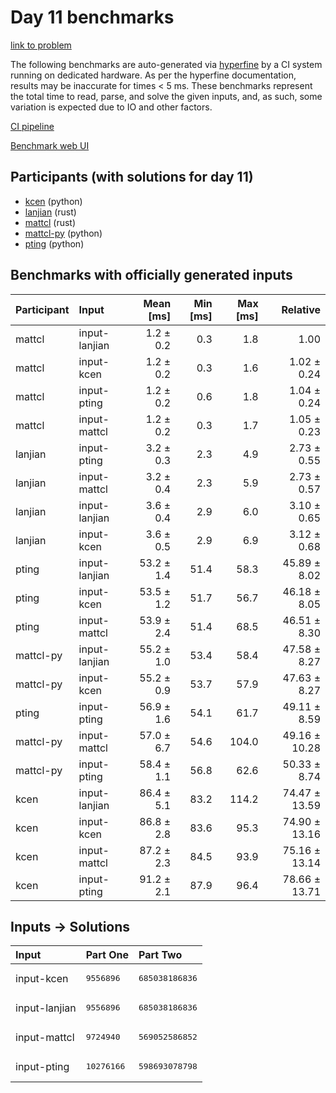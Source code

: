 # Day 11 benchmarks

[link to problem](https://adventofcode.com/2023/day/11)

The following benchmarks are auto-generated via
[hyperfine](https://github.com/sharkdp/hyperfine) by a CI system running on
dedicated hardware. As per the hyperfine documentation, results may be
inaccurate for times < 5 ms. These benchmarks represent the total time to read,
parse, and solve the given inputs, and, as such, some variation is expected due
to IO and other factors.

[CI pipeline](http://ci.papercode.net:8080/teams/main/pipelines/aoc2023)

[Benchmark web UI](https://aoc.ancalagon.black)


## Participants (with solutions for day 11)

- [kcen](https://github.com/kcen/aoc2023) (python)
- [lanjian](https://github.com/lanjian/aoc-2023) (rust)
- [mattcl](https://github.com/mattcl/aoc2023) (rust)
- [mattcl-py](https://github.com/mattcl/aoc2023-py) (python)
- [pting](https://github.com/pting/aoc2023) (python)


## Benchmarks with officially generated inputs

| Participant | Input | Mean [ms] | Min [ms] | Max [ms] | Relative |
|:---|:---|---:|---:|---:|---:|
| mattcl | input-lanjian | 1.2 ± 0.2 | 0.3 | 1.8 | 1.00 |
| mattcl | input-kcen | 1.2 ± 0.2 | 0.3 | 1.6 | 1.02 ± 0.24 |
| mattcl | input-pting | 1.2 ± 0.2 | 0.6 | 1.8 | 1.04 ± 0.24 |
| mattcl | input-mattcl | 1.2 ± 0.2 | 0.3 | 1.7 | 1.05 ± 0.23 |
| lanjian | input-pting | 3.2 ± 0.3 | 2.3 | 4.9 | 2.73 ± 0.55 |
| lanjian | input-mattcl | 3.2 ± 0.4 | 2.3 | 5.9 | 2.73 ± 0.57 |
| lanjian | input-lanjian | 3.6 ± 0.4 | 2.9 | 6.0 | 3.10 ± 0.65 |
| lanjian | input-kcen | 3.6 ± 0.5 | 2.9 | 6.9 | 3.12 ± 0.68 |
| pting | input-lanjian | 53.2 ± 1.4 | 51.4 | 58.3 | 45.89 ± 8.02 |
| pting | input-kcen | 53.5 ± 1.2 | 51.7 | 56.7 | 46.18 ± 8.05 |
| pting | input-mattcl | 53.9 ± 2.4 | 51.4 | 68.5 | 46.51 ± 8.30 |
| mattcl-py | input-lanjian | 55.2 ± 1.0 | 53.4 | 58.4 | 47.58 ± 8.27 |
| mattcl-py | input-kcen | 55.2 ± 0.9 | 53.7 | 57.9 | 47.63 ± 8.27 |
| pting | input-pting | 56.9 ± 1.6 | 54.1 | 61.7 | 49.11 ± 8.59 |
| mattcl-py | input-mattcl | 57.0 ± 6.7 | 54.6 | 104.0 | 49.16 ± 10.28 |
| mattcl-py | input-pting | 58.4 ± 1.1 | 56.8 | 62.6 | 50.33 ± 8.74 |
| kcen | input-lanjian | 86.4 ± 5.1 | 83.2 | 114.2 | 74.47 ± 13.59 |
| kcen | input-kcen | 86.8 ± 2.8 | 83.6 | 95.3 | 74.90 ± 13.16 |
| kcen | input-mattcl | 87.2 ± 2.3 | 84.5 | 93.9 | 75.16 ± 13.14 |
| kcen | input-pting | 91.2 ± 2.1 | 87.9 | 96.4 | 78.66 ± 13.71 |


## Inputs -> Solutions

| Input | Part One | Part Two |
|:---|:---|:---|
|input-kcen|<pre>9556896</pre>|<pre>685038186836</pre>|
|input-lanjian|<pre>9556896</pre>|<pre>685038186836</pre>|
|input-mattcl|<pre>9724940</pre>|<pre>569052586852</pre>|
|input-pting|<pre>10276166</pre>|<pre>598693078798</pre>|